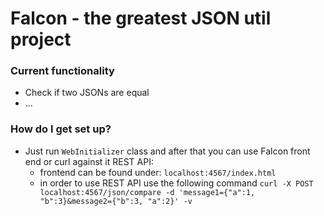 # Falcon - the greatest JSON util project #

### Current functionality ###

* Check if two JSONs are equal
* ...

### How do I get set up? ###

+ Just run `WebInitializer` class and after that you can use Falcon front end or curl against it REST API:
     * frontend can be found under: `localhost:4567/index.html`
     * in order to use REST API use the following command `curl -X POST localhost:4567/json/compare -d 'message1={"a":1, "b":3}&message2={"b":3, "a":2}' -v`